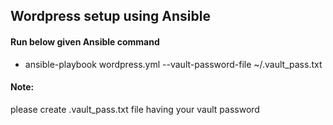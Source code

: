 ## Wordpress setup using Ansible

#### Run below given Ansible command
 - ansible-playbook wordpress.yml --vault-password-file ~/.vault_pass.txt

#### Note:
please create .vault_pass.txt file having your vault password
